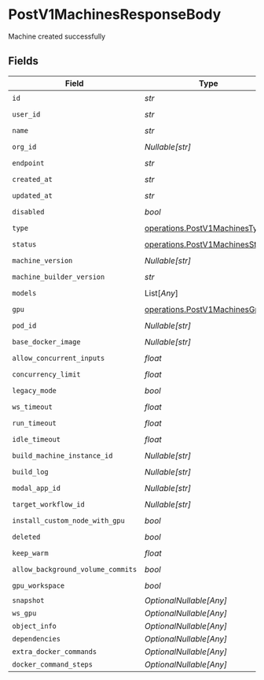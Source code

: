 # PostV1MachinesResponseBody

Machine created successfully


## Fields

| Field                                                                              | Type                                                                               | Required                                                                           | Description                                                                        |
| ---------------------------------------------------------------------------------- | ---------------------------------------------------------------------------------- | ---------------------------------------------------------------------------------- | ---------------------------------------------------------------------------------- |
| `id`                                                                               | *str*                                                                              | :heavy_check_mark:                                                                 | N/A                                                                                |
| `user_id`                                                                          | *str*                                                                              | :heavy_check_mark:                                                                 | N/A                                                                                |
| `name`                                                                             | *str*                                                                              | :heavy_check_mark:                                                                 | N/A                                                                                |
| `org_id`                                                                           | *Nullable[str]*                                                                    | :heavy_check_mark:                                                                 | N/A                                                                                |
| `endpoint`                                                                         | *str*                                                                              | :heavy_check_mark:                                                                 | N/A                                                                                |
| `created_at`                                                                       | *str*                                                                              | :heavy_check_mark:                                                                 | N/A                                                                                |
| `updated_at`                                                                       | *str*                                                                              | :heavy_check_mark:                                                                 | N/A                                                                                |
| `disabled`                                                                         | *bool*                                                                             | :heavy_check_mark:                                                                 | N/A                                                                                |
| `type`                                                                             | [operations.PostV1MachinesType](../../models/operations/postv1machinestype.md)     | :heavy_check_mark:                                                                 | N/A                                                                                |
| `status`                                                                           | [operations.PostV1MachinesStatus](../../models/operations/postv1machinesstatus.md) | :heavy_check_mark:                                                                 | N/A                                                                                |
| `machine_version`                                                                  | *Nullable[str]*                                                                    | :heavy_check_mark:                                                                 | N/A                                                                                |
| `machine_builder_version`                                                          | *str*                                                                              | :heavy_check_mark:                                                                 | N/A                                                                                |
| `models`                                                                           | List[*Any*]                                                                        | :heavy_check_mark:                                                                 | N/A                                                                                |
| `gpu`                                                                              | [operations.PostV1MachinesGpu](../../models/operations/postv1machinesgpu.md)       | :heavy_check_mark:                                                                 | N/A                                                                                |
| `pod_id`                                                                           | *Nullable[str]*                                                                    | :heavy_check_mark:                                                                 | N/A                                                                                |
| `base_docker_image`                                                                | *Nullable[str]*                                                                    | :heavy_check_mark:                                                                 | N/A                                                                                |
| `allow_concurrent_inputs`                                                          | *float*                                                                            | :heavy_check_mark:                                                                 | N/A                                                                                |
| `concurrency_limit`                                                                | *float*                                                                            | :heavy_check_mark:                                                                 | N/A                                                                                |
| `legacy_mode`                                                                      | *bool*                                                                             | :heavy_check_mark:                                                                 | N/A                                                                                |
| `ws_timeout`                                                                       | *float*                                                                            | :heavy_check_mark:                                                                 | N/A                                                                                |
| `run_timeout`                                                                      | *float*                                                                            | :heavy_check_mark:                                                                 | N/A                                                                                |
| `idle_timeout`                                                                     | *float*                                                                            | :heavy_check_mark:                                                                 | N/A                                                                                |
| `build_machine_instance_id`                                                        | *Nullable[str]*                                                                    | :heavy_check_mark:                                                                 | N/A                                                                                |
| `build_log`                                                                        | *Nullable[str]*                                                                    | :heavy_check_mark:                                                                 | N/A                                                                                |
| `modal_app_id`                                                                     | *Nullable[str]*                                                                    | :heavy_check_mark:                                                                 | N/A                                                                                |
| `target_workflow_id`                                                               | *Nullable[str]*                                                                    | :heavy_check_mark:                                                                 | N/A                                                                                |
| `install_custom_node_with_gpu`                                                     | *bool*                                                                             | :heavy_check_mark:                                                                 | N/A                                                                                |
| `deleted`                                                                          | *bool*                                                                             | :heavy_check_mark:                                                                 | N/A                                                                                |
| `keep_warm`                                                                        | *float*                                                                            | :heavy_check_mark:                                                                 | N/A                                                                                |
| `allow_background_volume_commits`                                                  | *bool*                                                                             | :heavy_check_mark:                                                                 | N/A                                                                                |
| `gpu_workspace`                                                                    | *bool*                                                                             | :heavy_check_mark:                                                                 | N/A                                                                                |
| `snapshot`                                                                         | *OptionalNullable[Any]*                                                            | :heavy_minus_sign:                                                                 | N/A                                                                                |
| `ws_gpu`                                                                           | *OptionalNullable[Any]*                                                            | :heavy_minus_sign:                                                                 | N/A                                                                                |
| `object_info`                                                                      | *OptionalNullable[Any]*                                                            | :heavy_minus_sign:                                                                 | N/A                                                                                |
| `dependencies`                                                                     | *OptionalNullable[Any]*                                                            | :heavy_minus_sign:                                                                 | N/A                                                                                |
| `extra_docker_commands`                                                            | *OptionalNullable[Any]*                                                            | :heavy_minus_sign:                                                                 | N/A                                                                                |
| `docker_command_steps`                                                             | *OptionalNullable[Any]*                                                            | :heavy_minus_sign:                                                                 | N/A                                                                                |